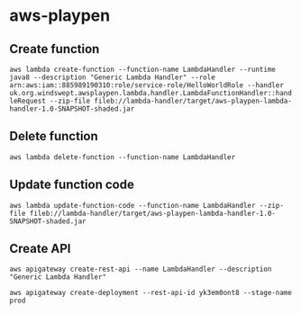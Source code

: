 # aws-playpen

## Create function

`aws lambda create-function
--function-name LambdaHandler
--runtime java8
--description "Generic Lambda Handler"
--role arn:aws:iam::885989190310:role/service-role/HelloWorldRole
--handler uk.org.windswept.awsplaypen.lambda.handler.LambdaFunctionHandler::handleRequest
--zip-file fileb://lambda-handler/target/aws-playpen-lambda-handler-1.0-SNAPSHOT-shaded.jar`

## Delete function
`aws lambda delete-function --function-name LambdaHandler`

## Update function code

`aws lambda update-function-code
--function-name LambdaHandler
--zip-file fileb://lambda-handler/target/aws-playpen-lambda-handler-1.0-SNAPSHOT-shaded.jar`

## Create API

`aws apigateway create-rest-api
--name LambdaHandler
--description "Generic Lambda Handler"`

`aws apigateway create-deployment
--rest-api-id yk3em0ont8
--stage-name prod `

